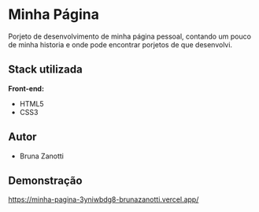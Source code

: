 # Minha Página 

Porjeto de desenvolvimento de minha página pessoal, contando um pouco de minha historia e onde pode encontrar porjetos de que desenvolvi.

## Stack utilizada

**Front-end:** 
 - HTML5 
 - CSS3

## Autor

- Bruna Zanotti

## Demonstração

https://minha-pagina-3yniwbdg8-brunazanotti.vercel.app/
